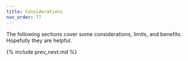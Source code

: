 ```yaml
---
title: Considerations
nav_order: 77
---
```


The following sections cover some considerations, limits, and benefits. Hopefully they are helpful.

{% include prev_next.md %}